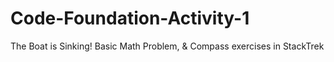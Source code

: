 # Code-Foundation-Activity-1
The Boat is Sinking! Basic Math Problem, &amp; Compass exercises in StackTrek
